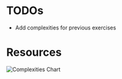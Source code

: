 # TODOs
- Add complexities for previous exercises
# Resources
![Complexities Chart](https://miro.medium.com/v2/resize:fit:1053/1*kO69dq_xml2q3o2NH9OZ3g.png)
